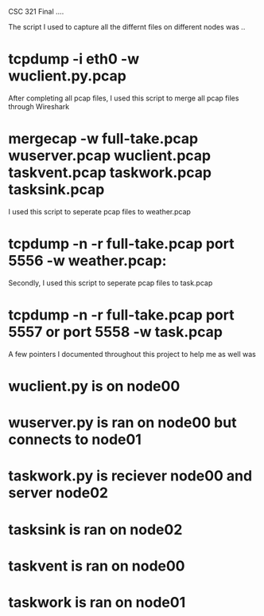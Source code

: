 CSC 321 Final ....

The script I used to capture all the differnt files on different nodes was ..
# tcpdump -i eth0 -w wuclient.py.pcap
After completing all pcap files, I used this script to merge all pcap files through Wireshark
# mergecap -w full-take.pcap wuserver.pcap wuclient.pcap taskvent.pcap taskwork.pcap tasksink.pcap
 I used this script to seperate pcap files to weather.pcap 
# tcpdump -n -r full-take.pcap port 5556 -w weather.pcap:
Secondly, I used this script to seperate pcap files to task.pcap
# tcpdump -n -r full-take.pcap port 5557 or port 5558 -w task.pcap
A few pointers I documented throughout this project to help me as well was
# wuclient.py is on node00
# wuserver.py is ran on node00 but connects to node01
# taskwork.py is reciever node00 and server node02
# tasksink is ran on node02
# taskvent is ran on node00
# taskwork is ran on node01
